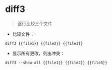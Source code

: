 # diff3

> 逐行比较三个文件

- 比较文件：

`diff3 {{file1}} {{file2}} {{file3}}`

- 显示所有更改，列出冲突：

`diff3 --show-all {{file1}} {{file2}} {{file3}}`

[#]: contributors: ([Datura stramonium L.])